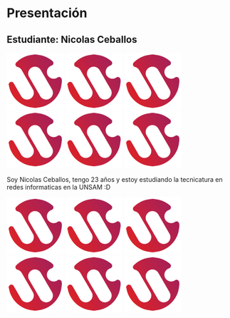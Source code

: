 # Presentación

## Estudiante: Nicolas Ceballos

![Menu_202](wollok.png) ![Menu_202](wollok.png) ![Menu_202](wollok.png) ![Menu_202](wollok.png) ![Menu_202](wollok.png) ![Menu_202](wollok.png) 

Soy Nicolas Ceballos, tengo 23 años y estoy estudiando la tecnicatura en redes informaticas en la UNSAM :D

![Menu_202](wollok.png) ![Menu_202](wollok.png) ![Menu_202](wollok.png) ![Menu_202](wollok.png) ![Menu_202](wollok.png) ![Menu_202](wollok.png) 

